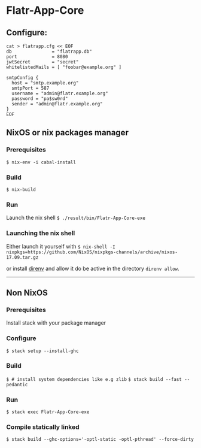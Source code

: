# Flatr-App-Core

## Configure:

```
cat > flatrapp.cfg << EOF
db               = "flatrapp.db"
port             = 8080
jwtSecret        = "secret"
whitelistedMails = [ "foobar@example.org" ]

smtpConfig {
  host = "smtp.example.org"
  smtpPort = 587
  username = "admin@flatr.example.org"
  password = "pa$sw0rd"
  sender = "admin@flatr.example.org"
}
EOF
```

## NixOS or nix packages manager
### Prerequisites
`$ nix-env -i cabal-install`

### Build
`$ nix-build`

### Run
Launch the nix shell
`$ ./result/bin/Flatr-App-Core-exe`

### Launching the nix shell
Either launch it yourself with `$ nix-shell -I nixpkgs=https://github.com/NixOS/nixpkgs-channels/archive/nixos-17.09.tar.gz`

or install [direnv](https://direnv.net)
and allow it do be active in the directory `direnv allow`.

---

## Non NixOS
### Prerequisites
Install stack with your package manager

### Configure
`$ stack setup --install-ghc`

### Build
`$ # install system dependencies like e.g zlib`
`$ stack build --fast --pedantic`

### Run
`$ stack exec Flatr-App-Core-exe`

### Compile statically linked
`$ stack build --ghc-options='-optl-static -optl-pthread' --force-dirty`
